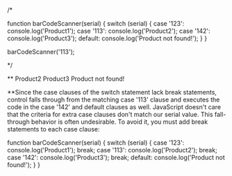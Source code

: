 /*

function barCodeScanner(serial) {
  switch (serial) {
    case '123':
      console.log('Product1');
    case '113':
      console.log('Product2');
    case '142':
      console.log('Product3');
    default:
      console.log('Product not found!');
  }
}

barCodeScanner('113');

*/

**
Product2
Product3
Product not found!


**Since the case clauses of the switch statement lack break statements, control falls through from the matching case '113' clause and executes the code in the case '142' and default clauses as well. JavaScript doesn't care that the criteria for extra case clauses don't match our serial value. This fall-through behavior is often undesirable. To avoid it, you must add break statements to each case clause:


function barCodeScanner(serial) {
  switch (serial) {
    case '123':
      console.log('Product1');
      break;
    case '113':
      console.log('Product2');
      break;
    case '142':
      console.log('Product3');
      break;
    default:
      console.log('Product not found!');
  }
}